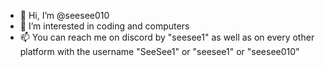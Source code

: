 - 👋 Hi, I’m @seesee010
- 👀 I’m interested in coding and computers
- 📫 You can reach me on discord by "seesee1" as well as on every other platform with the username "SeeSee1" or "seesee1" or "seesee010"

<!---
seesee010/seesee010 is a ✨ special ✨ repository because its `README.md` (this file) appears on your GitHub profile.
You can click the Preview link to take a look at your changes.
--->
